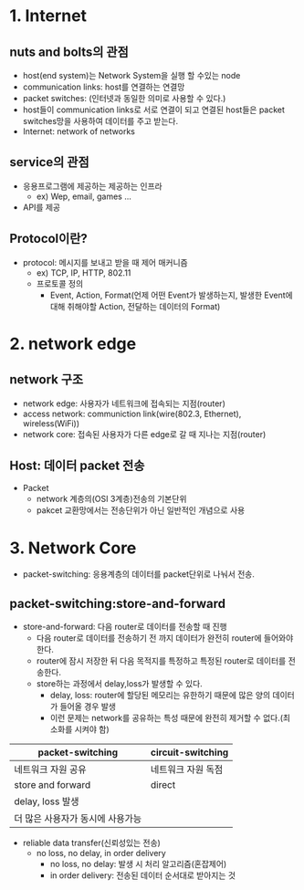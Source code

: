 # 1. Internet 
## nuts and bolts의 관점
- host(end system)는 Network System을 실행 할 수있는 node
- communication links: host를 연결하는 연결망
- packet switches: (인터넷과 동일한 의미로 사용할 수 있다.)
- host들이 communication links로 서로 연결이 되고 연결된 host들은 packet switches망을 사용하여 데이터를 주고 받는다.
- Internet: network of networks

## service의 관점
- 응용프로그램에 제공하는 제공하는 인프라
    - ex) Wep, email, games ...
- API를 제공

## Protocol이란?

- protocol: 메시지를 보내고 받을 때 제어 매커니즘
    - ex) TCP, IP, HTTP, 802.11
    - 프로토콜 정의
        - Event, Action, Format(언제 어떤 Event가 발생하는지, 발생한 Event에 대해 취해야할 Action, 전달하는 데이터의 Format)

# 2. network edge
## network 구조
- network edge: 사용자가 네트워크에 접속되는 지점(router)
- access network: communiction link(wire(802.3, Ethernet), wireless(WiFi))
- network core: 접속된 사용자가 다른 edge로 갈 때 지나는 지점(router)

## Host: 데이터 packet 전송
- Packet
    - network 계층의(OSI 3계층)전송의 기본단위
    - pakcet 교환망에서는 전송단위가 아닌 일반적인 개념으로 사용

# 3. Network Core
- packet-switching: 응용계층의 데이터를 packet단위로 나눠서 전송.

## packet-switching:store-and-forward
- store-and-forward: 다음 router로 데이터를 전송할 때 진행
    - 다음 router로 데이터를 전송하기 전 까지 데이터가 완전히 router에 들어와야 한다.
    - router에 잠시 저장한 뒤 다음 목적지를 특정하고 특정된 router로 데이터를 전송한다.
    - store하는 과정에서 delay,loss가 발생할 수 있다.
        - delay, loss: router에 할당된 메모리는 유한하기 때문에 많은 양의 데이터가 들어올 경우 발생
        - 이런 문제는 network를 공유하는 특성 때문에 완전히 제거할 수 없다.(최소화를 시켜야 함)

packet-switching|circuit-switching|
|------|-----|
|네트워크 자원 공유|네트워크 자원 독점|
|store and forward|direct|
|delay, loss 발생||
|더 많은 사용자가 동시에 사용가능||

- reliable data transfer(신뢰성있는 전송)
    - no loss, no delay, in order delivery
        - no loss, no delay: 발생 시 처리 알고리즘(혼잡제어)
        - in order delivery: 전송된 데이터 순서대로 받아지는 것 